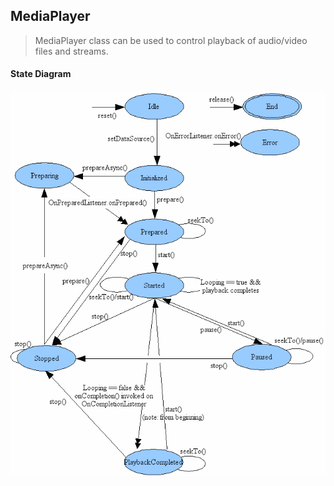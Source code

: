 ## MediaPlayer

>MediaPlayer class can be used to control playback of audio/video files and streams.

#### State Diagram

![](https://github.com/fengcj/read_note/blob/master/android/mediaplayer_state_diagram.gif)